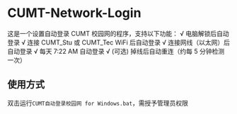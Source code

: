 # CUMT-Network-Login
这是一个设置自动登录 CUMT 校园网的程序，支持以下功能：
√ 电脑解锁后自动登录
√ 连接 CUMT_Stu 或 CUMT_Tec WiFi 后自动登录
√ 连接网线（以太网）后自动登录
√ 每天 7:22 AM 自动登录
√ (可选) 掉线后自动重连（约每 5 分钟检测一次）

## 使用方式

双击运行`CUMT自动登录校园网 for Windows.bat`，需授予管理员权限
